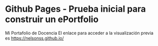 # Github Pages - Prueba inicial para construir un ePortfolio
Mi Portafolio de Docencia
El enlace para acceder a la visualización previa es https://nelsonss.github.io/
